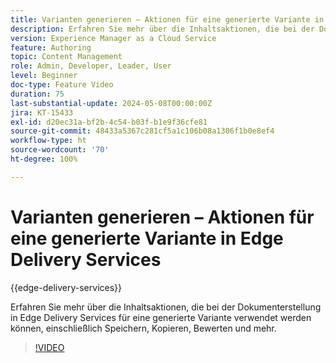 ```yaml
---
title: Varianten generieren – Aktionen für eine generierte Variante in Edge Delivery Services
description: Erfahren Sie mehr über die Inhaltsaktionen, die bei der Dokumenterstellung in Edge Delivery Services für eine generierte Variante verwendet werden können, einschließlich Speichern, Kopieren, Bewerten und mehr.
version: Experience Manager as a Cloud Service
feature: Authoring
topic: Content Management
role: Admin, Developer, Leader, User
level: Beginner
doc-type: Feature Video
duration: 75
last-substantial-update: 2024-05-08T00:00:00Z
jira: KT-15433
exl-id: d20ec31a-bf2b-4c54-b03f-b1e9f36cfe81
source-git-commit: 48433a5367c281cf5a1c106b08a1306f1b0e8ef4
workflow-type: ht
source-wordcount: '70'
ht-degree: 100%

---
```


# Varianten generieren – Aktionen für eine generierte Variante in Edge Delivery Services

{{edge-delivery-services}}

Erfahren Sie mehr über die Inhaltsaktionen, die bei der Dokumenterstellung in Edge Delivery Services für eine generierte Variante verwendet werden können, einschließlich Speichern, Kopieren, Bewerten und mehr.

>[!VIDEO](https://video.tv.adobe.com/v/3437299/?learn=on&captions=ger)
